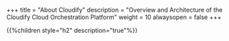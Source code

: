 +++
title = "About Cloudify"
description = "Overview and Architecture of the Cloudify Cloud Orchestration Platform"
weight = 10
alwaysopen = false
+++

{{%children style="h2" description="true"%}}
